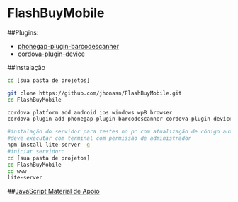 # FlashBuyMobile

##Plugins:
 - [phonegap-plugin-barcodescanner](https://github.com/phonegap/phonegap-plugin-barcodescanner)
 - [cordova-plugin-device](https://github.com/apache/cordova-plugin-device)

##Instalação
```bash
cd [sua pasta de projetos]

git clone https://github.com/jhonasn/FlashBuyMobile.git
cd FlashBuyMobile

cordova platform add android ios windows wp8 browser
cordova plugin add phonegap-plugin-barcodescanner cordova-plugin-device

#instalação do servidor para testes no pc com atualização de código automática
#deve executar com terminal com permissão de administrador
npm install lite-server -g
#iniciar servidor:
cd [sua pasta de projetos]
cd FlashBuyMobile
cd www
lite-server
```

##[JavaScript Material de Apoio](https://github.com/jhonasn/FlashBuyMobile/blob/master/apoio/JavaScript%20Documento%20de%20Apoio%20PI.md)
